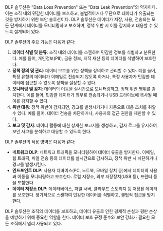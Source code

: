 DLP 솔루션은 "Data Loss Prevention" 또는 "Data Leak Prevention"의 약자이다. 이는 조직 내의 민감한 데이터를 보호하고, 불법적이거나 무단으로 데이터가 유출되는 것을 방지하기 위한 보안 솔루션이다. DLP 솔루션은 데이터가 저장, 사용, 전송되는 모든 단계에서 데이터를 모니터링하고 보호하며, 정책 위반 시 이를 감지하고 대응할 수 있도록 설계되어 있다.

DLP 솔루션의 주요 기능은 다음과 같다:
1. **데이터 식별 및 분류**: 조직 내의 데이터를 스캔하여 민감한 정보를 식별하고 분류한다. 예를 들어, 개인정보(PII), 금융 정보, 지적 재산 등의 데이터를 식별하여 보호한다.
2. **정책 정의 및 관리**: 데이터 보호를 위한 정책을 정의하고 관리할 수 있다. 예를 들어, 특정 유형의 데이터가 이메일로 전송되지 않도록 하거나, 특정 사용자가 민감한 데이터에 접근할 수 없도록 정책을 설정할 수 있다.
3. **모니터링 및 감지**: 데이터의 이동을 실시간으로 모니터링하고, 정책 위반 행위를 감지한다. 예를 들어, 민감한 데이터가 외부로 전송되거나 USB 드라이브에 복사될 때 이를 감지할 수 있다.
4. **위반 대응**: 정책 위반이 감지되면, 경고를 발생시키거나 자동으로 대응 조치를 취할 수 있다. 예를 들어, 데이터 전송을 차단하거나, 사용자의 접근 권한을 제한할 수 있다.
5. **보고 및 감사**: 데이터 활동에 대한 상세한 보고서를 생성하고, 감사 로그를 유지하여 보안 사고를 분석하고 대응할 수 있도록 한다.

DLP 솔루션의 적용 영역은 다음과 같다:
- **네트워크 DLP**: 네트워크 트래픽을 모니터링하여 데이터 유출을 방지한다. 이메일, 웹 트래픽, 파일 전송 등의 데이터를 실시간으로 감시하고, 정책 위반 시 차단하거나 경고를 발생시킨다.
- **엔드포인트 DLP**: 사용자 디바이스(PC, 노트북, 모바일 장치 등)에서 데이터의 사용과 이동을 모니터링하고 보호한다. 로컬 저장소, 외부 저장장치(USB 등), 프린터 등을 포함한다.
- **데이터 저장소 DLP**: 데이터베이스, 파일 서버, 클라우드 스토리지 등 저장된 데이터를 보호한다. 정기적으로 스캔하여 민감한 데이터를 식별하고, 불법적 접근을 방지한다.

DLP 솔루션은 조직의 데이터를 보호하고, 데이터 유출로 인한 경제적 손실과 평판 손상을 예방하기 위해 중요한 역할을 한다. 데이터 보호 규정 준수와 보안 강화가 필요한 모든 조직에서 널리 사용되고 있다.